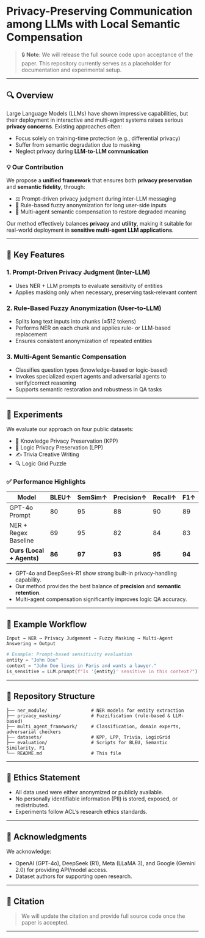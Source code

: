 # Privacy-Preserving Communication among LLMs with Local Semantic Compensation


> 🔒 **Note**: We will release the full source code upon acceptance of the paper. This repository currently serves as a placeholder for documentation and experimental setup.

---

## 🔍 Overview

Large Language Models (LLMs) have shown impressive capabilities, but their deployment in interactive and multi-agent systems raises serious **privacy concerns**. Existing approaches often:
- Focus solely on training-time protection (e.g., differential privacy)
- Suffer from semantic degradation due to masking
- Neglect privacy during **LLM-to-LLM communication**

### 💡 Our Contribution

We propose a **unified framework** that ensures both **privacy preservation** and **semantic fidelity**, through:
- ⚖️ Prompt-driven privacy judgment during inter-LLM messaging
- 🧩 Rule-based fuzzy anonymization for long user-side inputs
- 🤝 Multi-agent semantic compensation to restore degraded meaning

Our method effectively balances **privacy** and **utility**, making it suitable for real-world deployment in **sensitive multi-agent LLM applications**.

---

## 🧠 Key Features

### 1. Prompt-Driven Privacy Judgment (Inter-LLM)
- Uses NER + LLM prompts to evaluate sensitivity of entities
- Applies masking only when necessary, preserving task-relevant content

### 2. Rule-Based Fuzzy Anonymization (User-to-LLM)
- Splits long text inputs into chunks (≤512 tokens)
- Performs NER on each chunk and applies rule- or LLM-based replacement
- Ensures consistent anonymization of repeated entities

### 3. Multi-Agent Semantic Compensation
- Classifies question types (knowledge-based or logic-based)
- Invokes specialized expert agents and adversarial agents to verify/correct reasoning
- Supports semantic restoration and robustness in QA tasks

---

## 🧪 Experiments

We evaluate our approach on four public datasets:
- 📘 Knowledge Privacy Preservation (KPP)
- 🧠 Logic Privacy Preservation (LPP)
- ✍️ Trivia Creative Writing
- 🔍 Logic Grid Puzzle

### ✅ Performance Highlights

| Model               | BLEU↑ | SemSim↑ | Precision↑ | Recall↑ | F1↑ |
|---------------------|-------|---------|------------|---------|-----|
| GPT-4o Prompt       | 80    | 95      | 88         | 90      | 89  |
| NER + Regex Baseline| 69    | 95      | 82         | 84      | 83  |
| **Ours (Local + Agents)** | **86** | **97**  | **93**       | **95**     | **94** |

- GPT-4o and DeepSeek-R1 show strong built-in privacy-handling capability.
- Our method provides the best balance of **precision** and **semantic retention**.
- Multi-agent compensation significantly improves logic QA accuracy.

---

## 🧪 Example Workflow

```
Input → NER → Privacy Judgement → Fuzzy Masking → Multi-Agent Answering → Output
```

```python
# Example: Prompt-based sensitivity evaluation
entity = "John Doe"
context = "John Doe lives in Paris and wants a lawyer."
is_sensitive = LLM.prompt(f"Is '{entity}' sensitive in this context?")  # True or False
```

---

## 📂 Repository Structure

```
├── ner_module/                # NER models for entity extraction
├── privacy_masking/           # Fuzzification (rule-based & LLM-based)
├── multi_agent_framework/     # Classification, domain experts, adversarial checkers
├── datasets/                  # KPP, LPP, Trivia, LogicGrid
├── evaluation/                # Scripts for BLEU, Semantic Similarity, F1
└── README.md                  # This file
```

---

## 📜 Ethics Statement

- All data used were either anonymized or publicly available.
- No personally identifiable information (PII) is stored, exposed, or redistributed.
- Experiments follow ACL’s research ethics standards.

---

## 🙏 Acknowledgments

We acknowledge:
- OpenAI (GPT-4o), DeepSeek (R1), Meta (LLaMA 3), and Google (Gemini 2.0) for providing API/model access.
- Dataset authors for supporting open research.

---

## 📌 Citation

> We will update the citation and provide full source code once the paper is accepted.

---
